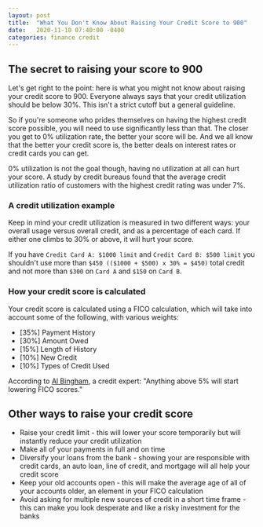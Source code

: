 ```yaml
---
layout: post
title:  "What You Don't Know About Raising Your Credit Score to 900"
date:   2020-11-10 07:40:00 -0400
categories: finance credit
---
```

## The secret to raising your score to 900
Let's get right to the point: here is what you might not know about raising your credit score to 900. Everyone always says that your credit utilization should be below 30%. This isn't a strict cutoff but a general guideline. 

So if you're someone who prides themselves on having the highest credit score possible, you will need to use significantly less than that. The closer you get to 0% utilization rate, the better your score will be. And we all know that the better your credit score is, the better deals on interest rates or credit cards you can get. 

0% utilization is not the goal though, having no utilization at all can hurt your score. A study by credit bureaus found that the average credit utilization ratio of customers with the highest credit rating was under 7%. 

### A credit utilization example
Keep in mind your credit utilization is measured in two different ways: your overall usage versus overall credit, and as a percentage of each card. If either one climbs to 30% or above, it will hurt your score. 

If you have `Credit Card A: $1000 limit` and  `Credit Card B: $500 limit` you shouldn't use more than `$450 (($1000 + $500) x 30% = $450)` total credit and not more than `$300` on `Card A` and `$150` on `Card B`.

### How your credit score is calculated
Your credit score is calculated using a FICO calculation, which will take into account some of the following, with various weights:
- [35%] Payment History
- [30%] Amount Owed
- [15%] Length of History
- [10%] New Credit
- [10%] Types of Credit Used


According to [Al Bingham][al-bingham], a credit expert: "Anything above 5% will start lowering FICO scores."

## Other ways to raise your credit score
- Raise your credit limit - this will lower your score temporarily but will instantly reduce your credit utilization
- Make all of your payments in full and on time
- Diversify your loans from the bank - showing your are responsible with credit cards, an auto loan, line of credit, and mortgage will all help your credit score
- Keep your old accounts open - this will make the average age of all of your accounts older, an element in your FICO calculation
- Avoid asking for multiple new sources of credit in a short time frame - this can make you look desperate and like a risky investment for the banks


[al-bingham]: https://www.cnbc.com/2019/08/20/why-that-30percent-rule-of-thumb-about-credit-card-use-could-be-costing-you.html